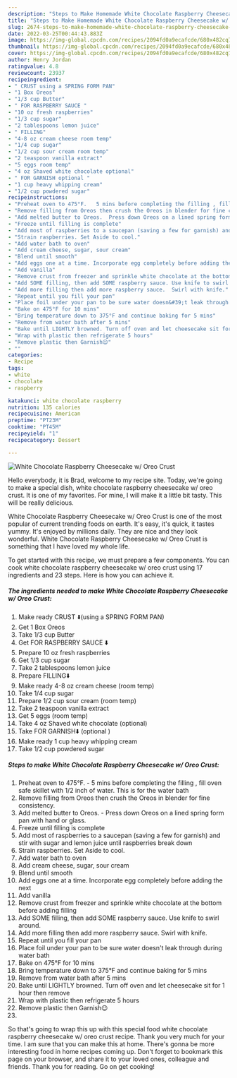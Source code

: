 ```yaml
---
description: "Steps to Make Homemade White Chocolate Raspberry Cheesecake w/ Oreo Crust"
title: "Steps to Make Homemade White Chocolate Raspberry Cheesecake w/ Oreo Crust"
slug: 2674-steps-to-make-homemade-white-chocolate-raspberry-cheesecake-w-oreo-crust
date: 2022-03-25T00:44:43.883Z
image: https://img-global.cpcdn.com/recipes/2094fd0a9ecafcde/680x482cq70/white-chocolate-raspberry-cheesecake-w-oreo-crust-recipe-main-photo.jpg
thumbnail: https://img-global.cpcdn.com/recipes/2094fd0a9ecafcde/680x482cq70/white-chocolate-raspberry-cheesecake-w-oreo-crust-recipe-main-photo.jpg
cover: https://img-global.cpcdn.com/recipes/2094fd0a9ecafcde/680x482cq70/white-chocolate-raspberry-cheesecake-w-oreo-crust-recipe-main-photo.jpg
author: Henry Jordan
ratingvalue: 4.8
reviewcount: 23937
recipeingredient:
- " CRUST using a SPRING FORM PAN"
- "1 Box Oreos"
- "1/3 cup Butter"
- " FOR RASPBERRY SAUCE "
- "10 oz fresh raspberries"
- "1/3 cup sugar"
- "2 tablespoons lemon juice"
- " FILLING"
- "4-8 oz cream cheese room temp"
- "1/4 cup sugar"
- "1/2 cup sour cream room temp"
- "2 teaspoon vanilla extract"
- "5 eggs room temp"
- "4 oz Shaved white chocolate optional"
- " FOR GARNISH optional "
- "1 cup heavy whipping cream"
- "1/2 cup powdered sugar"
recipeinstructions:
- "Preheat oven to 475°F.   5 mins before completing the filling , fill oven safe skillet with 1/2 inch of water. This is for the water bath"
- "Remove filling from Oreos then crush the Oreos in blender for fine consistency."
- "Add melted butter to Oreos.  Press down Oreos on a lined spring form pan with hand or glass."
- "Freeze until filling is complete"
- "Add most of raspberries to a saucepan (saving a few for garnish) and stir with sugar and lemon juice until raspberries break down"
- "Strain raspberries. Set Aside to cool."
- "Add water bath to oven"
- "Add cream cheese, sugar, sour cream"
- "Blend until smooth"
- "Add eggs one at a time. Incorporate egg completely before adding the next"
- "Add vanilla"
- "Remove crust from freezer and sprinkle white chocolate at the bottom before adding filling"
- "Add SOME filling, then add SOME raspberry sauce. Use knife to swirl around."
- "Add more filling then add more raspberry sauce.  Swirl with knife."
- "Repeat until you fill your pan"
- "Place foil under your pan to be sure water doesn&#39;t leak through during water bath"
- "Bake on 475°F for 10 mins"
- "Bring temperature down to 375°F and continue baking for 5 mins"
- "Remove from water bath after 5 mins"
- "Bake until LIGHTLY browned. Turn off oven and let cheesecake sit for 1 hour then remove"
- "Wrap with plastic then refrigerate 5 hours"
- "Remove plastic then Garnish😉"
- ""
categories:
- Recipe
tags:
- white
- chocolate
- raspberry

katakunci: white chocolate raspberry 
nutrition: 135 calories
recipecuisine: American
preptime: "PT23M"
cooktime: "PT45M"
recipeyield: "1"
recipecategory: Dessert

---
```



![White Chocolate Raspberry Cheesecake w/ Oreo Crust](https://img-global.cpcdn.com/recipes/2094fd0a9ecafcde/680x482cq70/white-chocolate-raspberry-cheesecake-w-oreo-crust-recipe-main-photo.jpg)

Hello everybody, it is Brad, welcome to my recipe site. Today, we're going to make a special dish, white chocolate raspberry cheesecake w/ oreo crust. It is one of my favorites. For mine, I will make it a little bit tasty. This will be really delicious.



White Chocolate Raspberry Cheesecake w/ Oreo Crust is one of the most popular of current trending foods on earth. It's easy, it's quick, it tastes yummy. It's enjoyed by millions daily. They are nice and they look wonderful. White Chocolate Raspberry Cheesecake w/ Oreo Crust is something that I have loved my whole life.


To get started with this recipe, we must prepare a few components. You can cook white chocolate raspberry cheesecake w/ oreo crust using 17 ingredients and 23 steps. Here is how you can achieve it.

<!--inarticleads1-->

##### The ingredients needed to make White Chocolate Raspberry Cheesecake w/ Oreo Crust:

1. Make ready  CRUST ⬇️(using a SPRING FORM PAN)
1. Get 1 Box Oreos
1. Take 1/3 cup Butter
1. Get  FOR RASPBERRY SAUCE ⬇️
1. Prepare 10 oz fresh raspberries
1. Get 1/3 cup sugar
1. Take 2 tablespoons lemon juice
1. Prepare  FILLING⬇️
1. Make ready 4-8 oz cream cheese (room temp)
1. Take 1/4 cup sugar
1. Prepare 1/2 cup sour cream (room temp)
1. Take 2 teaspoon vanilla extract
1. Get 5 eggs (room temp)
1. Take 4 oz Shaved white chocolate (optional)
1. Take  FOR GARNISH⬇️ (optional )
1. Make ready 1 cup heavy whipping cream
1. Take 1/2 cup powdered sugar




<!--inarticleads2-->

##### Steps to make White Chocolate Raspberry Cheesecake w/ Oreo Crust:

1. Preheat oven to 475°F.   - 5 mins before completing the filling , fill oven safe skillet with 1/2 inch of water. This is for the water bath
1. Remove filling from Oreos then crush the Oreos in blender for fine consistency.
1. Add melted butter to Oreos.  - Press down Oreos on a lined spring form pan with hand or glass.
1. Freeze until filling is complete
1. Add most of raspberries to a saucepan (saving a few for garnish) and stir with sugar and lemon juice until raspberries break down
1. Strain raspberries. Set Aside to cool.
1. Add water bath to oven
1. Add cream cheese, sugar, sour cream
1. Blend until smooth
1. Add eggs one at a time. Incorporate egg completely before adding the next
1. Add vanilla
1. Remove crust from freezer and sprinkle white chocolate at the bottom before adding filling
1. Add SOME filling, then add SOME raspberry sauce. Use knife to swirl around.
1. Add more filling then add more raspberry sauce.  Swirl with knife.
1. Repeat until you fill your pan
1. Place foil under your pan to be sure water doesn&#39;t leak through during water bath
1. Bake on 475°F for 10 mins
1. Bring temperature down to 375°F and continue baking for 5 mins
1. Remove from water bath after 5 mins
1. Bake until LIGHTLY browned. Turn off oven and let cheesecake sit for 1 hour then remove
1. Wrap with plastic then refrigerate 5 hours
1. Remove plastic then Garnish😉
1. 




So that's going to wrap this up with this special food white chocolate raspberry cheesecake w/ oreo crust recipe. Thank you very much for your time. I am sure that you can make this at home. There's gonna be more interesting food in home recipes coming up. Don't forget to bookmark this page on your browser, and share it to your loved ones, colleague and friends. Thank you for reading. Go on get cooking!
